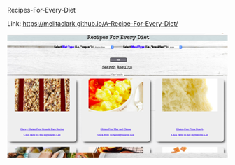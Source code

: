 Recipes-For-Every-Diet

Link: https://melitaclark.github.io/A-Recipe-For-Every-Diet/


<img src="appImage.png">
